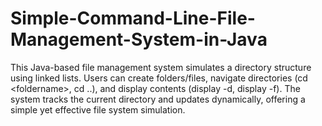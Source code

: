 # Simple-Command-Line-File-Management-System-in-Java
This Java-based file management system simulates a directory structure using linked lists. Users can create folders/files, navigate directories (cd &lt;foldername>, cd ..), and display contents (display -d, display -f). The system tracks the current directory and updates dynamically, offering a simple yet effective file system simulation.
